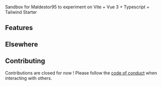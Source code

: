 # 

Sandbox for Maldestor95 to experiment on Vite + Vue 3 + Typescript + Tailwind Starter 

## Features


## Elsewhere

## Contributing

Contributions are closed for now ! Please follow the [code of conduct](./CODE_OF_CONDUCT.md) when interacting with others.
